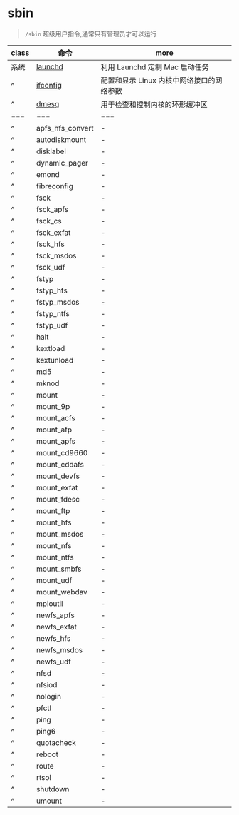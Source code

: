# sbin

> `/sbin` 超级用户指令,通常只有管理员才可以运行

| class | 命令                                             | more                                      |
| ----- | ------------------------------------------------ | ----------------------------------------- |
| 系统  | [launchd](https://zhuanlan.zhihu.com/p/25049770) | 利用 Launchd 定制 Mac 启动任务            |
| ^     | [ifconfig](http://man.linuxde.net/ifconfig)      | 配置和显示 Linux 内核中网络接口的网络参数 |
| ^     | [dmesg](http://man.linuxde.net/dmesg)            | 用于检查和控制内核的环形缓冲区            |
| ===   | ===                                              | ===                                       |
| ^     | apfs_hfs_convert                                 | -                                         |
| ^     | autodiskmount                                    | -                                         |
| ^     | disklabel                                        | -                                         |
| ^     | dynamic_pager                                    | -                                         |
| ^     | emond                                            | -                                         |
| ^     | fibreconfig                                      | -                                         |
| ^     | fsck                                             | -                                         |
| ^     | fsck_apfs                                        | -                                         |
| ^     | fsck_cs                                          | -                                         |
| ^     | fsck_exfat                                       | -                                         |
| ^     | fsck_hfs                                         | -                                         |
| ^     | fsck_msdos                                       | -                                         |
| ^     | fsck_udf                                         | -                                         |
| ^     | fstyp                                            | -                                         |
| ^     | fstyp_hfs                                        | -                                         |
| ^     | fstyp_msdos                                      | -                                         |
| ^     | fstyp_ntfs                                       | -                                         |
| ^     | fstyp_udf                                        | -                                         |
| ^     | halt                                             | -                                         |
| ^     | kextload                                         | -                                         |
| ^     | kextunload                                       | -                                         |
| ^     | md5                                              | -                                         |
| ^     | mknod                                            | -                                         |
| ^     | mount                                            | -                                         |
| ^     | mount_9p                                         | -                                         |
| ^     | mount_acfs                                       | -                                         |
| ^     | mount_afp                                        | -                                         |
| ^     | mount_apfs                                       | -                                         |
| ^     | mount_cd9660                                     | -                                         |
| ^     | mount_cddafs                                     | -                                         |
| ^     | mount_devfs                                      | -                                         |
| ^     | mount_exfat                                      | -                                         |
| ^     | mount_fdesc                                      | -                                         |
| ^     | mount_ftp                                        | -                                         |
| ^     | mount_hfs                                        | -                                         |
| ^     | mount_msdos                                      | -                                         |
| ^     | mount_nfs                                        | -                                         |
| ^     | mount_ntfs                                       | -                                         |
| ^     | mount_smbfs                                      | -                                         |
| ^     | mount_udf                                        | -                                         |
| ^     | mount_webdav                                     | -                                         |
| ^     | mpioutil                                         | -                                         |
| ^     | newfs_apfs                                       | -                                         |
| ^     | newfs_exfat                                      | -                                         |
| ^     | newfs_hfs                                        | -                                         |
| ^     | newfs_msdos                                      | -                                         |
| ^     | newfs_udf                                        | -                                         |
| ^     | nfsd                                             | -                                         |
| ^     | nfsiod                                           | -                                         |
| ^     | nologin                                          | -                                         |
| ^     | pfctl                                            | -                                         |
| ^     | ping                                             | -                                         |
| ^     | ping6                                            | -                                         |
| ^     | quotacheck                                       | -                                         |
| ^     | reboot                                           | -                                         |
| ^     | route                                            | -                                         |
| ^     | rtsol                                            | -                                         |
| ^     | shutdown                                         | -                                         |
| ^     | umount                                           | -                                         |
